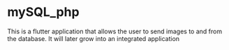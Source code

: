 # mySQL_php
This is a flutter application that allows the user to send images to and from the database. It will later grow into an integrated application
